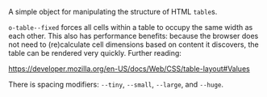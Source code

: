 A simple object for manipulating the structure of HTML `table`s.

`o-table--fixed` forces all cells within a table to occupy the same width as each other. This also has performance benefits: because the browser does not need to (re)calculate cell dimensions based on content it discovers, the table can be rendered very quickly. Further reading:

https://developer.mozilla.org/en-US/docs/Web/CSS/table-layout#Values

There is spacing modifiers: `--tiny`, `--small`, `--large`, and `--huge`.
